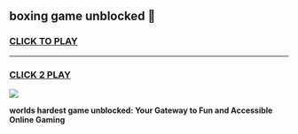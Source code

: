 
## boxing game unblocked 👋
<h3>
<a href="https://premium.freeplayer.one?title=boxing_game_unblocked&ref=13F">CLICK TO PLAY</a></h3>
<hr>

<h3>
<a href="https://premium.freeplayer.one?title=boxing_game_unblocked&ref=13F">CLICK 2 PLAY</a>
  
</h3>

<a href="https://premium.freeplayer.one?title=boxing_game_unblocked&ref=12F/"><img src="https://clearcache.store/games.png"></a>


**worlds hardest game unblocked: Your Gateway to Fun and Accessible Online Gaming**
